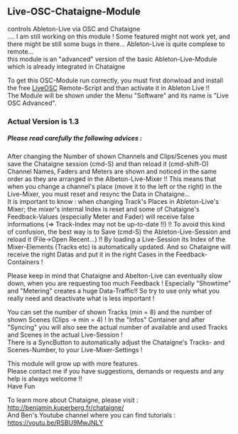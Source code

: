 ## Live-OSC-Chataigne-Module
controls Ableton-Live via OSC and Chataigne   
.... I am still working on this module ! Some featured might not work yet, and there might be still some bugs in there...
Ableton-Live is quite complexe to remote...       
this module is an "advanced" version of the basic Ableton-Live-Module which is already integrated in Chataigne

To get this OSC-Module run correctly, you must first donwload and install the free [LiveOSC](https://github.com/ideoforms/AbletonOSC) Remote-Script and than activate it in Ableton Live !!   
The Module will be shown under the Menu "Software" and its name is "Live OSC Advanced".
    
### Actual Version is 1.3     
##### Please read carefully the following advices :   
After changing the Number of shown Channels and Clips/Scenes you must save the Chataigne session (cmd-S) and than reload it (cmd-shift-O)    
Channel Names, Faders and Meters are shown and noticed in the same order as they are arranged in the Albeton-Live-Mixer !! This means that when you change a channel's place (move it to the left or the right) in the Live-Mixer, you must reset and resync the Data in Chataigne...    
It is important to know : when changing Track's Places in Ableton-Live's Mixer; the mixer's internal Index is reset and some of Chataigne's Feedback-Values (especially Meter and Fader) will receive  false informations (=> Track-Index may not be up-to-date !!) !! To avoid this kind of confusion, the best way is to Save (cmd-S) the Ableton-Live-Session and reload it (File->Open Recent...) !! By loading a Live-Session its Index of the Mixer-Elements (Tracks etc) is automatically updated. And so Chataigne will receive the right Datas and put it in the right Cases in the Feedback-Containers !  

Please keep in mind that Chataigne and Abelton-Live can eventually slow down, when you are requesting too much Feedback ! Especially "Showtime" and "Metering" creates a huge Data-Traffic!! So try to use only what you really need and deactivate what is less important ! 

You can set the number of shown Tracks (min = 8) and the number of shown Scenes (Clips -> min = 4) ! In the "Infos" Container and after "Syncing" you will also see the actual number of available and used Tracks and Scenes in the actual Live-Session !   
There is a SyncButton to automatically adjust the  Chataigne's Tracks- and Scenes-Number, to your Live-Mixer-Settings !   

This module will grow up with more features.    
Please contact me if you have suggestions, demands or requests and any help is always welcome !!   
Have Fun

To learn more about Chataigne, please visit : http://benjamin.kuperberg.fr/chataigne/    
And Ben's Youtube channel where you can find tutorials : https://youtu.be/RSBU9MwJNLY
